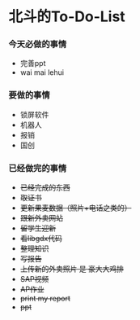 北斗的To-Do-List
==================

### 今天必做的事情

- 完善ppt
- wai mai  lehui

### 要做的事情


- 锁屏软件
- 机器人
- 报销
- 国创
    

### 已经做完的事情

- ~~已经完成的东西~~
- ~~取证书~~
- ~~更新果麦数据（照片+电话之类的）~~
- ~~跟新外卖网站~~
- ~~留学生迎新~~
- ~~看libgdx代码~~
- ~~整理知识~~
- ~~写报告~~
- ~~上传新的外卖照片 是 豪大大鸡排~~
- ~~SAP视频~~
- ~~AP作业~~
- ~~print my report~~
- ~~ppt~~
